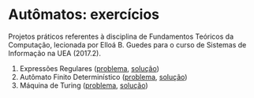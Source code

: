 # Autômatos: exercícios

Projetos práticos referentes à disciplina de Fundamentos Teóricos da Computação, lecionada por Elloá B. Guedes para o curso de Sistemas de Informação na UEA (2017.2).

1. Expressões Regulares ([problema](pp1.pdf), [solução](pp1.py))
2. Autômato Finito Determinístico ([problema](pp2.pdf), [solução](pp2.py))
3. Máquina de Turing ([problema](pp3.pdf), [solução](pp3.py))

